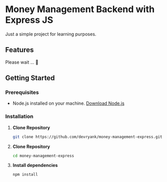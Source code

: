# Money Management Backend with Express JS

Just a simple project for learning purposes.

## Features

Please wait ... :construction:

## Getting Started

### Prerequisites

- Node.js installed on your machine. [Download Node.js](https://nodejs.org/)

### Installation

1. **Clone Repository**

   ```bash
   git clone https://github.com/devryank/money-management-express.git

   ```

1. **Clone Repository**

   ```bash
   cd money-management-express

   ```

1. **Install dependencies**

   ```bash
   npm install
   ```
